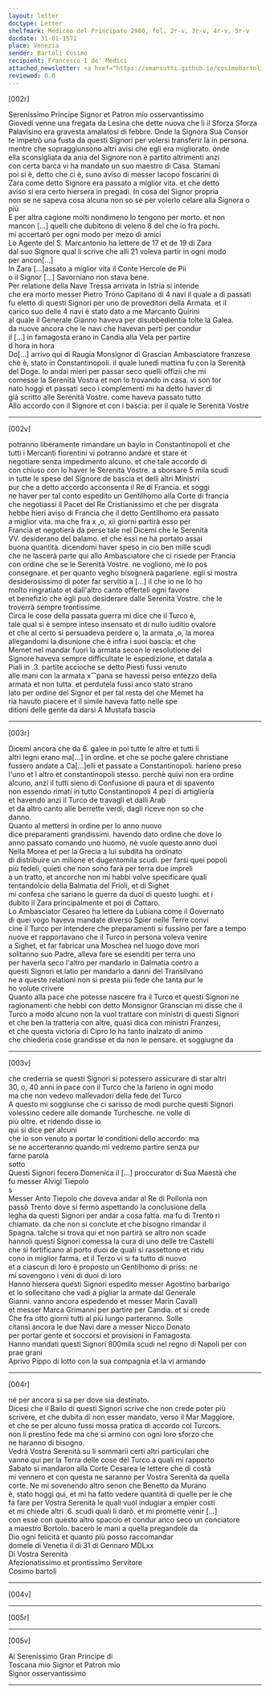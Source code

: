 ```yaml
---
layout: letter
doctype: Letter
shelfmark: Mediceo del Principato 2980, fol. 2r-v, 3r-v, 4r-v, 5r-v
docdate: 31-01-1571
place: Venezia
sender: Bartoli Cosimo
recipient: Francesco I de' Medici
attached_newsletter: <a href="https://smansutti.github.io/cosimobartoli/texts/3080_174/">3080_174</a>
reviewed: 0.0
---
```


[002r]  
  
  
Serenissimo Principe Signor et Patron mio osservantissimo  
Giovedi venne una fregata da Lesina che dette nuova che li il Sforza Sforza  
Palavisino era gravesta amalatosi di febbre. Onde la Signora Sua Consor  
te impetrò una fusta da questi Signori per volersi transferir là in persona.  
mentre che sopraggiunsono altri avisi che egli era migliorato. onde  
ella sconsigliata da ania del Signore non è partito altrimenti anzi  
con certa barca vi ha mandato un suo maestro di Casa. Stamani  
poi si è, detto che ci è, suno aviso di messer Iacopo foscarini di  
Zara come detto Signore era passato a miglior vita. et che detto  
aviso si era certo hiersera in pregadi. In cosa del Signor propria  
non se ne sapeva cosa alcuna non so se per volerlo celare alla Signora o più  
E per altra cagione molti nondimeno lo tengono per morto. et non  
mancon [...] quelli che dubitono di veleno 8 del che io fra pochi.  
mi accertarò per ogni modo per mezo di amici  
Lo Agente del S. Marcantonio ha lettere de 17 et de 19 di Zara  
dal suo Signore qual li scrive che alli 21 voleva partir in ogni modo  
per ancon[...]  
In Zara [...]assato a miglior vita il Conte Hercole de Pii  
o il Signor [...] Savorniano non stava bene.  
Per relatione della Nave Tressa arrivata in Istria si intende  
che era morto messer Pietro Trono Capitano di 4 navi il quale a dì passati  
fu eletto di questi Signori per uno de proveditori della Armata. et il  
carico suo delle 4 navi è stato dato a me Marcanto Quirini  
al quale il Generale Gianno haveva per disubbedientia tolte la Galea.  
da nuove ancora che le navi che havevan perti per condur  
il [...] in famagosta erano in Candia alla Vela per partire  
d hora in hora  
Do[...] arrivo qui di Raugia Monsignor di Grascian Ambasciatore franzese  
che è, stato in Constantinopoli. il quale lunedì mattina fu con la Serenità  
del Doge. Io andai mieri per passar seco quelli offizii che mi  
comesse la Serenità Vostra et non lo trovando in casa. vi son tor  
nato hoggi et passati seco i complementi mi ha detto haver di  
già scritto alle Serenità Vostre. come haveva passato tutto  
Allo accordo con il Signore et con i bascia: per il quale le Serenità Vostre  
  
---  

[002v]  
  
  
potranno liberamente rimandare un baylo in Constantinopoli et che  
tutti i Mercanti fiorentini vi potranno andare et stare et  
negotiare senza impedimento alcuno. et che tale accordo di  
con chiuso con lo haver le Serenità Vostre. a sborsare 5 mila scudi  
in tutte le spese del Signore de bascia et delli altri Ministri  
pur che a detto accordo acconsenta il Re di Francia. et soggi  
ne haver per tal conto espedito un Gentilhomo alla Corte di francia  
che negotiassi il Pacet del Re Cristianissimo et che per disgrata  
hebbe hieri aviso di Francia che il detto Gentilhomo era passato  
a miglior vita. ma che fra x ,o, xii giorni partirà esso per  
Francia et negotierà da perse tale nel Dicemi che le Serenità  
VV. desiderano del balamo. et che essi ne ha portato assai  
buona quantità. dicendomi haver speso in cio ben mille scudi  
che ne lascerà parte qui allo Ambasciatore che ci risiede per Francia  
con ordine che se le Serenità Vostre. ne vogliono, me lo pos  
consegnare. et per quanto vegho bisognerà pagarlene. egli si mostra  
desiderosissimo di poter far servitio a [...] il che io ne lo ho  
molto ringratiato et dall'altro canto offerteli ogni favore  
et benefizio che egli può desiderare dalle Serenità Vostre. che le  
troverrà sempre trontissime.  
Circa le cose della passata guerra mi dice che il Turco è,  
tale qual si è sempre inteso insensato et di nullo iuditio ovalore  
et che al certo si persuadeva perdere o, la armata ,o, la morea  
allegandomi la disunione che è infra i suoi bascia: et che  
Memet nel mandar fuori la armata secon le resolutione del  
Signore haveva sempre difficultate le espedizione, et datala a  
Piali in .3. partite accioche se detto Piesti fussi venuto  
alle mani con la armata x⁀pana se havessi perso entezzo della  
armata et non tutta. et perdutela fussi anco stato strano  
lato per ordine del Signor et per tal resta del che Memet ha  
ria havuto piacere et il simile haveva fatto nelle spe  
ditioni delle gente da darsi A Mustafa bascia  
  
---  

[003r]  
  
  
Dicemi ancora che da 6. galee in poi tutte le altre et tutti li  
altri legni erano ma[...] in ordine. et che se poche galere christiane  
fussero andate a Ca[...]elli et passate a Constantinopoli. harieno preso  
l'uno et l altro et constantinopoli stesso. perchè quivi non era ordine  
alcuno, anzi il tutti sieno di Confusione di paura et di spavento  
non essendo rimati in tutto Constantinopoli 4 pezi di artiglieria  
et havendo anzi il Turco de travagli et dalli Arab  
et da altro canto alle berrette verdi, dagli riceve non so che  
danno.  
Quanto al mettersi in ordine per lo anno nuovo  
dice preparamenti grandissimi. havendo dato ordine che dove lo  
anno passato comando uno huomo, nè vuole questo anno duoi  
Nella Morea et per la Grecia a lui subdita ha ordinato  
di distribuire un milione et dugentomila scudi. per farsi quei popoli  
più fedeli, quieti che non sono farà per terra due impreli  
a un tratto, et ancorche non mi habbi volve specificare quali  
tentandolcio della Balmatia del Frioli, et di Sighet  
mi confesa che sariano le guerre da duoi di questo luoghi. et i  
dubito il Zara principalmente et poi di Cattaro.  
Lo Ambasciator Cesareo ha lettere da Lubiana come il Governato  
di quei vogo haveva mandate diverso Spier nelle Terre convi  
cine il Turco per intendere che preparamenti si fussino per fare a tempo  
nuove et rapportavano che il Turco in persona voleva venire  
a Sighet, et far fabricar una Moschea nel luogo dove morì  
solitanno suo Padre, alleva fare se esenditi per terra uno  
per haverla seco l'altro per mandarlo in Dalmatia contro a  
questi Signori et latio per mandarlo a danni del Transilvano  
ne a queste relationi non si presta più fede che tanta pur le  
ho volute crivere  
Quanto alla pace che potesse nascere fra il Turco et questi Signori ne  
ragionamenti che hebbi con detto Monsignor Granscian mi disse che il  
Turco a modo alcuno non la vuol trattare con ministri di questi Signori  
et che ben la tratteria con altre, quasi dica con ministri Franzesi,  
et che questa victoria di Cipro lo ha tanto inalzato di animo  
che chiederia cose grandisse et da non le pensare. et soggiugne da  
  
---  

[003v]  
  
  
che crederria se questi Signori si potessero assicurare di star altri  
30, o, 40 anni in pace con il Turco che la farieno in ogni modo  
ma che non vedevo mallevadori della fede del Turco  
A questo mi soggiunse che ci sarisso de modi purche questi Signori  
volessino cedere alle domande Turchesche. ne volle di  
più oltre. et ridendo disse io  
qui si dice per alcuni  
che io son venuto a portar le conditioni dello accordo: ma  
se ne accerteranno quando mi vedremo partire senza pur  
farne parola  
sotto  
Questi Signori fecero Domenica il [...] proccurator di Sua Maestà che  
fu messer Alvigi Tiepolo  
s  
Messer Anto Tiepolo che doveva andar al Re di Pollonia non  
passò Trento dove si fermò aspettando la conclusione della  
legha da questi Signori per andar a cosa fatta. ma fu di Trento ri  
chiamato. da che non si conclute et che bisogno rimandar il  
Spagna. talche si trova qui et non partirà se altro non scade  
hannoli questi Signori comessa la cura di uno delle tre Castelli  
che si fortificano al porto duoi de quali si rassettono et ridu  
cono in miglior farma. et il Terzo vi si fa tutto di nuovo  
et a ciascun di loro è proposto un Gentilhomo di priss: ne  
mi sovengono i veni di duoi di loro  
Hanno hiersera questi Signori espedito messer Agostino barbarigo  
et lo sollecitano che vadi a pigliar la armate dal Generale  
Gianni. vanno ancora espedendo et messer Marin Cavalli  
et messer Marca Grimanni per partire per Candia. et si crede  
Che fra otto giorni tutti al più lungo parteranno. Solle  
citansi ancora le due Navi dare a messer Nicco Donato  
per portar gente et soccorsi et provisioni in Famagosta.  
Hanno mandati questi Signori 800mila scudi nel regno di Napoli per con  
prae grani  
Aprivo Pippo di lotto con la sua compagnia et la vi armando  
  
---  

[004r]  
  
  
né per ancora si sa per dove sia destinato.  
Dicesi che il Bailo di questi Signori scrive che non crede poter più  
scrivere, et che dubita di non esser mandato, verso il Mar Maggiore.  
et che se per alcuno fussi mossa pratica di accordo col Turcors.  
non li prestino fede ma che si armino con ogni loro sforzo che  
ne haranno di bisogno.  
Vedrà Vostra Serenità su li sommarii certi altri particulari che  
vanno qui per la Terra delle cose del Turco a quali mi rapporto  
Sabato si mandaron alla Corte Cesarea le lettere che di costà  
mi vennero et con questa ne saranno per Vostra Serenità da quella  
corte. Ne mi sovenendo altro senon che Benetto da Murano  
è, stato hoggi qui, et mi ha fatto vedere quantità di quelle per le che  
fa fare per Vostra Serenità le quali vuol indugiar a empier costi  
et mi chiede altri .6. scudi quali li darò. et mi promette venir [...]  
con esse con questo altro spaccio et condur anco seco un conciatore  
a maestro Bortolo. bacerò le mani a quella pregandole da  
Dio ogni felicità et quanto più posso raccomandar  
domele di Venetia il dì 31 di Gennaro MDLxx  
Di Vostra Serenità  
Afezionatissimo et prontissimo Servitore  
Cosimo bartoli  
  
---  

[004v]  
  
  
  
---  

[005r]  
  
  
  
---  

[005v]  
  
  
Al Serenissimo Gran Principe di  
Toscana mio Signor et Patron mio  
Signor osservantissimo  
  
---  

